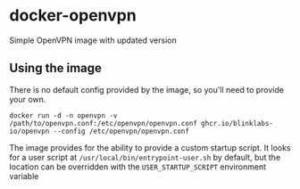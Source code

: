 # docker-openvpn

Simple OpenVPN image with updated version

## Using the image

There is no default config provided by the image, so you'll need to provide your own.

```
docker run -d -n openvpn -v /path/to/openvpn.conf:/etc/openvpn/openvpn.conf ghcr.io/blinklabs-io/openvpn --config /etc/openvpn/openvpn.conf
```

The image provides for the ability to provide a custom startup script. It looks for a user script at `/usr/local/bin/entrypoint-user.sh` by default,
but the location can be overridden with the `USER_STARTUP_SCRIPT` environment variable
